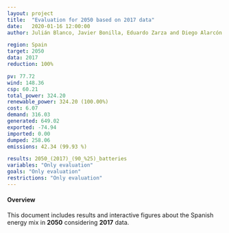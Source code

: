 ```yaml
---
layout: project
title:  "Evaluation for 2050 based on 2017 data"
date:   2020-01-16 12:00:00
author: Julián Blanco, Javier Bonilla, Eduardo Zarza and Diego Alarcón

region: Spain
target: 2050
data: 2017
reduction: 100%

pv: 77.72
wind: 148.36
csp: 60.21
total_power: 324.20
renewable_power: 324.20 (100.00%)
cost: 6.07
demand: 316.03
generated: 649.02
exported: -74.94
imported: 0.00
dumped: 258.06
emissions: 42.34 (99.93 %)

results: 2050_(2017)_(90_%25)_batteries
variables: "Only evaluation"
goals: "Only evaluation"
restrictions: "Only evaluation"
---
```

#### Overview
This document includes results and interactive figures about the Spanish energy mix in **2050** considering **2017** data.
<br>
<br>
